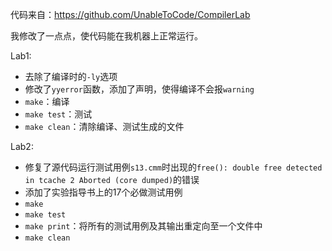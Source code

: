 代码来自：https://github.com/UnableToCode/CompilerLab

我修改了一点点，使代码能在我机器上正常运行。

Lab1:
- 去除了编译时的`-ly`选项
- 修改了`yyerror`函数，添加了声明，使得编译不会报`warning`
- `make`：编译
- `make test`：测试
- `make clean`：清除编译、测试生成的文件

Lab2:
- 修复了源代码运行测试用例`s13.cmm`时出现的`free(): double free detected in tcache 2 Aborted (core dumped)`的错误
- 添加了实验指导书上的17个必做测试用例
- `make`
- `make test`
- `make print`：将所有的测试用例及其输出重定向至一个文件中
- `make clean`